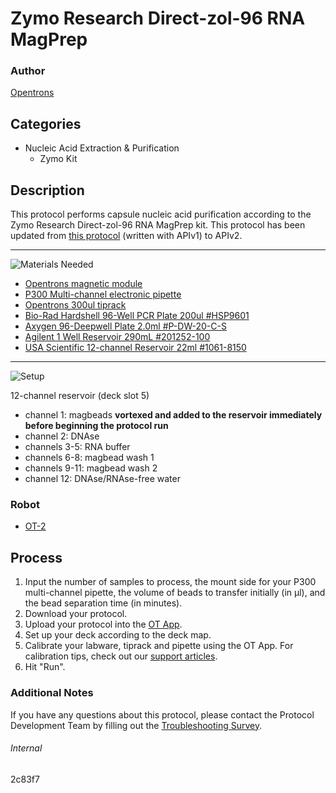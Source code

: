 # Zymo Research Direct-zol-96 RNA MagPrep

### Author
[Opentrons](https://opentrons.com/)

## Categories
* Nucleic Acid Extraction & Purification
	* Zymo Kit


## Description
This protocol performs capsule nucleic acid purification according to the Zymo Research Direct-zol-96 RNA MagPrep kit. This protocol has been updated from [this protocol](https://protocol-delivery.protocols.opentrons.com/protocol/716efb) (written with APIv1) to APIv2.

---
![Materials Needed](https://s3.amazonaws.com/opentrons-protocol-library-website/custom-README-images/001-General+Headings/materials.png)

* [Opentrons magnetic module](https://shop.opentrons.com/collections/hardware-modules/products/magdeck)
* [P300 Multi-channel electronic pipette](https://shop.opentrons.com/collections/ot-2-pipettes/products/8-channel-electronic-pipette?variant=5984202489885)
* [Opentrons 300ul tiprack](https://shop.opentrons.com/collections/opentrons-tips)
* [Bio-Rad Hardshell 96-Well PCR Plate 200ul #HSP9601](https://www.bio-rad.com/en-us/sku/hsp9601-hard-shell-96-well-pcr-plates-low-profile-thin-wall-skirted-white-clear?ID=hsp9601)
* [Axygen 96-Deepwell Plate 2.0ml #P-DW-20-C-S](https://ecatalog.corning.com/life-sciences/b2c/US/en/Genomics-&-Molecular-Biology/Automation-Consumables/Deep-Well-Plate/Axygen%C2%AE-Deep-Well-and-Assay-Plates/p/P-DW-20-C-S)
* [Agilent 1 Well Reservoir 290mL #201252-100](https://www.agilent.com/store/en_US/Prod-201252-100/201252-100)
* [USA Scientific 12-channel Reservoir 22ml #1061-8150](https://www.usascientific.com/12-channel-automation-reservoir.aspx)

---
![Setup](https://s3.amazonaws.com/opentrons-protocol-library-website/custom-README-images/001-General+Headings/Setup.png)

12-channel reservoir (deck slot 5)
* channel 1: magbeads **vortexed and added to the reservoir immediately before beginning the protocol run**
* channel 2: DNAse
* channels 3-5: RNA buffer
* channels 6-8: magbead wash 1
* channels 9-11: magbead wash 2
* channel 12: DNAse/RNAse-free water

### Robot
* [OT-2](https://opentrons.com/ot-2)

## Process
1. Input the number of samples to process, the mount side for your P300 multi-channel pipette, the volume of beads to transfer initially (in µl), and the bead separation time (in minutes).
2. Download your protocol.
3. Upload your protocol into the [OT App](https://opentrons.com/ot-app).
4. Set up your deck according to the deck map.
5. Calibrate your labware, tiprack and pipette using the OT App. For calibration tips, check out our [support articles](https://support.opentrons.com/en/collections/1559720-guide-for-getting-started-with-the-ot-2).
6. Hit "Run".

### Additional Notes
If you have any questions about this protocol, please contact the Protocol Development Team by filling out the [Troubleshooting Survey](https://protocol-troubleshooting.paperform.co/).

###### Internal
2c83f7
